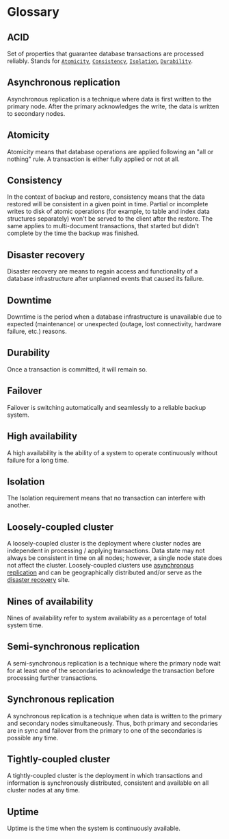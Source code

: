 # Glossary

## ACID
    
Set of properties that guarantee database transactions are processed reliably. Stands for [`Atomicity`](#atomicity), [`Consistency`](#consistency), [`Isolation`](#isolation), [`Durability`](#durability).

## Asynchronous replication

Asynchronous replication is a technique where data is first written to the primary node. After the primary acknowledges the write, the data is written to secondary nodes.

## Atomicity

Atomicity means that database operations are applied following an "all or nothing" rule. A transaction is either fully applied or not at all.

## Consistency

In the context of backup and restore, consistency means that the data restored will be consistent in a given point in time. Partial or incomplete writes to disk of atomic operations (for example, to table and index data structures separately) won't be served to the client after the restore. The same applies to multi-document transactions, that started but didn't complete by the time the backup was finished.
   
## Disaster recovery

Disaster recovery are means to regain access and functionality of a database infrastructure after unplanned events that caused its failure.

## Downtime
   
Downtime is the period when a database infrastructure is unavailable due to expected (maintenance) or unexpected (outage, lost connectivity, hardware failure, etc.) reasons.

## Durability

Once a transaction is committed, it will remain so.

## Failover

Failover is switching automatically and seamlessly to a reliable backup system.

## High availability
    
A high availability is the ability of a system to operate continuously without failure for a long time.

## Isolation
    
The Isolation requirement means that no transaction can interfere with another.

## Loosely-coupled cluster

A loosely-coupled cluster is the deployment where cluster nodes are independent in processing / applying transactions. Data state may not always be consistent in time on all nodes; however, a single node state does not affect the cluster. Loosely-coupled clusters use [asynchronous replication](#asyncronous-replication.md) and can be geographically distributed and/or serve as the [disaster recovery](#disaster-recovery) site.

## Nines of availability
    
Nines of availability refer to system availability as a percentage of total system time.

## Semi-synchronous replication

A semi-synchronous replication is a technique where the primary node wait for at least one of the secondaries to acknowledge the transaction before processing further transactions.

## Synchronous replication

A synchronous replication is a technique when data is written to the primary and secondary nodes simultaneously. Thus, both primary and secondaries are in sync and failover from the primary to one of the secondaries is possible any time.

## Tightly-coupled cluster

A tightly-coupled cluster is the deployment in which transactions and information is synchronously distributed, consistent and available on all cluster nodes at any time.

## Uptime

Uptime is the time when the system is continuously available.